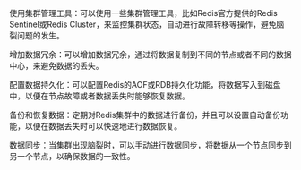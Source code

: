 使用集群管理工具：可以使用一些集群管理工具，比如Redis官方提供的Redis Sentinel或Redis Cluster，来监控集群状态，自动进行故障转移等操作，避免脑裂问题的发生。

增加数据冗余：可以增加数据冗余，通过将数据复制到不同的节点或者不同的数据中心，来避免数据的丢失。

配置数据持久化：可以配置Redis的AOF或RDB持久化功能，将数据写入到磁盘中，以便在节点故障或者数据丢失时能够恢复数据。

备份和恢复数据：定期对Redis集群中的数据进行备份，并且可以设置自动备份功能，以便在数据丢失时可以快速地进行数据恢复。

数据同步：当集群出现脑裂时，可以手动进行数据同步，将数据从一个节点同步到另一个节点，以确保数据的一致性。